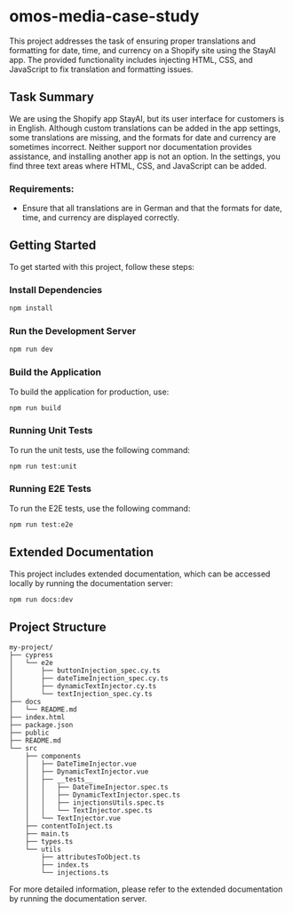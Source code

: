 # omos-media-case-study

This project addresses the task of ensuring proper translations and formatting for date, time, and currency on a Shopify site using the StayAI app. The provided functionality includes injecting HTML, CSS, and JavaScript to fix translation and formatting issues.

## Task Summary

We are using the Shopify app StayAI, but its user interface for customers is in English. Although custom translations can be added in the app settings, some translations are missing, and the formats for date and currency are sometimes incorrect. Neither support nor documentation provides assistance, and installing another app is not an option. In the settings, you find three text areas where HTML, CSS, and JavaScript can be added.

### Requirements:
- Ensure that all translations are in German and that the formats for date, time, and currency are displayed correctly.


## Getting Started

To get started with this project, follow these steps:

### Install Dependencies

```bash
npm install
```

### Run the Development Server

```bash
npm run dev
```

### Build the Application

To build the application for production, use:

```bash
npm run build
```

### Running Unit Tests

To run the unit tests, use the following command:

```bash
npm run test:unit
```

### Running E2E Tests

To run the E2E tests, use the following command:

```bash
npm run test:e2e
```

## Extended Documentation

This project includes extended documentation, which can be accessed locally by running the documentation server:

```bash
npm run docs:dev
```

## Project Structure

```plaintext
my-project/
├── cypress
│   └── e2e
│       ├── buttonInjection_spec.cy.ts
│       ├── dateTimeInjection_spec.cy.ts
│       ├── dynamicTextInjector.cy.ts
│       └── textInjection_spec.cy.ts
├── docs
│   └── README.md
├── index.html
├── package.json
├── public
├── README.md
└── src
    ├── components
    │   ├── DateTimeInjector.vue
    │   ├── DynamicTextInjector.vue
    │   ├── __tests__
    │   │   ├── DateTimeInjector.spec.ts
    │   │   ├── DynamicTextInjector.spec.ts
    │   │   ├── injectionsUtils.spec.ts
    │   │   └── TextInjector.spec.ts
    │   └── TextInjector.vue
    ├── contentToInject.ts
    ├── main.ts
    ├── types.ts
    └── utils
        ├── attributesToObject.ts
        ├── index.ts
        └── injections.ts
```

For more detailed information, please refer to the extended documentation by running the documentation server.
